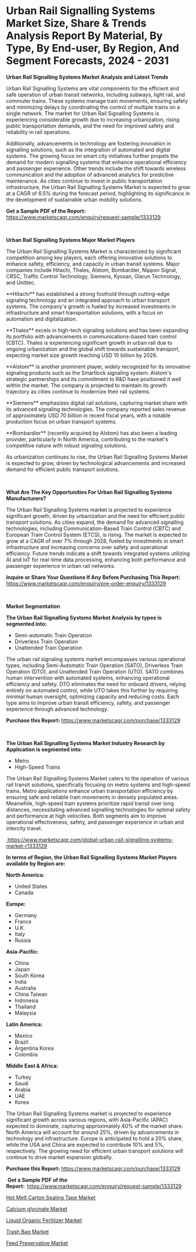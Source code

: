 <p><h1>Urban Rail Signalling Systems Market Size, Share & Trends Analysis Report By Material, By Type, By End-user, By Region, And Segment Forecasts, 2024 - 2031</h1></p><p><strong>Urban Rail Signalling Systems Market Analysis and Latest Trends</strong></p>
<p><p>Urban Rail Signalling Systems are vital components for the efficient and safe operation of urban transit networks, including subways, light rail, and commuter trains. These systems manage train movements, ensuring safety and minimizing delays by coordinating the control of multiple trains on a single network. The market for Urban Rail Signalling Systems is experiencing considerable growth due to increasing urbanization, rising public transportation demands, and the need for improved safety and reliability in rail operations.</p><p>Additionally, advancements in technology are fostering innovation in signalling solutions, such as the integration of automated and digital systems. The growing focus on smart city initiatives further propels the demand for modern signalling systems that enhance operational efficiency and passenger experience. Other trends include the shift towards wireless communication and the adoption of advanced analytics for predictive maintenance. As cities continue to invest in public transportation infrastructure, the Urban Rail Signalling Systems Market is expected to grow at a CAGR of 6.5% during the forecast period, highlighting its significance in the development of sustainable urban mobility solutions.</p></p>
<p><strong>Get a Sample PDF of the Report:&nbsp;</strong> <a href="https://www.marketscagr.com/enquiry/request-sample/1333129?utm_campaign=1884&utm_medium=2&utm_source=Github&utm_content=ia&utm_term=11122024&utm_id=urban-rail-signalling-systems">https://www.marketscagr.com/enquiry/request-sample/1333129</a></p>
<p>&nbsp;</p>
<p><strong>Urban Rail Signalling Systems Major Market Players</strong></p>
<p><p>The Urban Rail Signalling Systems Market is characterized by significant competition among key players, each offering innovative solutions to enhance safety, efficiency, and capacity in urban transit systems. Major companies include Hitachi, Thales, Alstom, Bombardier, Nippon Signal, CRSC, Traffic Control Technology, Siemens, Kyosan, Glarun Technology, and Unittec.</p><p>**Hitachi** has established a strong foothold through cutting-edge signaling technology and an integrated approach to urban transport systems. The company's growth is fueled by increased investments in infrastructure and smart transportation solutions, with a focus on automation and digitalization.</p><p>**Thales** excels in high-tech signaling solutions and has been expanding its portfolio with advancements in communications-based train control (CBTC). Thales is experiencing significant growth in urban rail due to ongoing urbanization and the global shift towards sustainable transport, expecting market size growth reaching USD 10 billion by 2026.</p><p>**Alstom** is another prominent player, widely recognized for its innovative signaling products such as the Smartlock signaling system. Alstom's strategic partnerships and its commitment to R&D have positioned it well within the market. The company is projected to maintain its growth trajectory as cities continue to modernize their rail systems.</p><p>**Siemens** emphasizes digital rail solutions, capturing market share with its advanced signaling technologies. The company reported sales revenue of approximately USD 70 billion in recent fiscal years, with a notable production focus on urban transport systems.</p><p>**Bombardier** (recently acquired by Alstom) has also been a leading provider, particularly in North America, contributing to the market's competitive nature with robust signaling solutions.</p><p>As urbanization continues to rise, the Urban Rail Signalling Systems Market is expected to grow, driven by technological advancements and increased demand for efficient public transport solutions.</p></p>
<p>&nbsp;</p>
<p><strong>What Are The Key Opportunities For Urban Rail Signalling Systems Manufacturers?</strong></p>
<p><p>The Urban Rail Signalling Systems market is projected to experience significant growth, driven by urbanization and the need for efficient public transport solutions. As cities expand, the demand for advanced signalling technologies, including Communication-Based Train Control (CBTC) and European Train Control System (ETCS), is rising. The market is expected to grow at a CAGR of over 7% through 2028, fueled by investments in smart infrastructure and increasing concerns over safety and operational efficiency. Future trends indicate a shift towards integrated systems utilizing AI and IoT for real-time data processing, enhancing both performance and passenger experience in urban rail networks.</p></p>
<p><strong>Inquire or Share Your Questions If Any Before Purchasing This Report:</strong> <a href="https://www.marketscagr.com/enquiry/pre-order-enquiry/1333129?utm_campaign=1884&utm_medium=2&utm_source=Github&utm_content=ia&utm_term=11122024&utm_id=urban-rail-signalling-systems">https://www.marketscagr.com/enquiry/pre-order-enquiry/1333129</a></p>
<p>&nbsp;</p>
<p><strong>Market Segmentation</strong></p>
<p><strong>The Urban Rail Signalling Systems Market Analysis by types is segmented into:</strong></p>
<p><ul><li>Semi-automatic Train Operation</li><li>Driverless Train Operation</li><li>Unattended Train Operation</li></ul></p>
<p><p>The urban rail signaling systems market encompasses various operational types, including Semi-Automatic Train Operation (SATO), Driverless Train Operation (DTO), and Unattended Train Operation (UTO). SATO combines human intervention with automated systems, enhancing operational efficiency and safety. DTO eliminates the need for onboard drivers, relying entirely on automated control, while UTO takes this further by requiring minimal human oversight, optimizing capacity and reducing costs. Each type aims to improve urban transit efficiency, safety, and passenger experience through advanced technology.</p></p>
<p><strong>Purchase this Report:&nbsp;</strong><a href="https://www.marketscagr.com/purchase/1333129?utm_campaign=1884&utm_medium=2&utm_source=Github&utm_content=ia&utm_term=11122024&utm_id=urban-rail-signalling-systems">https://www.marketscagr.com/purchase/1333129</a></p>
<p>&nbsp;</p>
<p><strong>The Urban Rail Signalling Systems Market Industry Research by Application is segmented into:</strong></p>
<p><ul><li>Metro</li><li>High-Speed Trains</li></ul></p>
<p><p>The Urban Rail Signalling Systems Market caters to the operation of various rail transit solutions, specifically focusing on metro systems and high-speed trains. Metro applications enhance urban transportation efficiency by ensuring safe and reliable train movements in densely populated areas. Meanwhile, high-speed train systems prioritize rapid transit over long distances, necessitating advanced signalling technologies for optimal safety and performance at high velocities. Both segments aim to improve operational effectiveness, safety, and passenger experience in urban and intercity travel.</p></p>
<p><a href="https://www.marketscagr.com/global-urban-rail-signalling-systems-market-r1333129?utm_campaign=1884&utm_medium=2&utm_source=Github&utm_content=ia&utm_term=11122024&utm_id=urban-rail-signalling-systems">&nbsp;https://www.marketscagr.com/global-urban-rail-signalling-systems-market-r1333129</a></p>
<p><strong>In terms of Region, the Urban Rail Signalling Systems Market Players available by Region are:</strong></p>
<p>
    <p> <strong> North America: </strong>
        <ul>
            <li>United States</li>
            <li>Canada</li>
        </ul>
        </p> 
    <p> <strong> Europe: </strong>
        <ul>
            <li>Germany</li>
            <li>France</li>
            <li>U.K.</li>
            <li>Italy</li>
            <li>Russia</li>
        </ul>
        </p> 
    <p> <strong> Asia-Pacific: </strong>
        <ul>
            <li>China</li>
            <li>Japan</li>
            <li>South Korea</li>
            <li>India</li>
            <li>Australia</li>
            <li>China Taiwan</li>
            <li>Indonesia</li>
            <li>Thailand</li>
            <li>Malaysia</li>
        </ul>
        </p> 
    <p> <strong> Latin America: </strong>
        <ul>
            <li>Mexico</li>
            <li>Brazil</li>
            <li>Argentina Korea</li>
            <li>Colombia</li>
        </ul>
        </p> 
    <p> <strong> Middle East & Africa: </strong>
        <ul>
            <li>Turkey</li>
            <li>Saudi</li>
            <li>Arabia</li>
            <li>UAE</li>
            <li>Korea</li>
        </ul>
    </p>
    </p>
<p><p>The Urban Rail Signalling Systems market is projected to experience significant growth across various regions, with Asia-Pacific (APAC) expected to dominate, capturing approximately 40% of the market share. North America will account for around 25%, driven by advancements in technology and infrastructure. Europe is anticipated to hold a 20% share, while the USA and China are expected to contribute 10% and 5%, respectively. The growing need for efficient urban transport solutions will continue to drive market expansion globally.</p></p>
<p><strong>Purchase this Report: </strong><a href="https://www.marketscagr.com/purchase/1333129?utm_campaign=1884&utm_medium=2&utm_source=Github&utm_content=ia&utm_term=11122024&utm_id=urban-rail-signalling-systems">https://www.marketscagr.com/purchase/1333129</a></p>
<p>&nbsp;<strong>Get a Sample PDF of the Report:&nbsp;&nbsp;</strong><a href="https://www.marketscagr.com/enquiry/request-sample/1333129?utm_campaign=1884&utm_medium=2&utm_source=Github&utm_content=ia&utm_term=11122024&utm_id=urban-rail-signalling-systems">https://www.marketscagr.com/enquiry/request-sample/1333129</a></p>
<p><strong></strong></p>
<p><p><a href="https://www.linkedin.com/pulse/forecasting-future-in-depth-analysis-hot-melt-carton-ux6vc?utm_campaign=1884&utm_medium=2&utm_source=Github&utm_content=ia&utm_term=11122024&utm_id=urban-rail-signalling-systems">Hot Melt Carton Sealing Tape Market</a></p><p><a href="https://www.linkedin.com/pulse/future-calcium-glycinate-market-size-trends-industrys-mxu7c?utm_campaign=1884&utm_medium=2&utm_source=Github&utm_content=ia&utm_term=11122024&utm_id=urban-rail-signalling-systems">Calcium glycinate Market</a></p><p><a href="https://www.linkedin.com/pulse/identifying-growth-drivers-comprehensive-analysis-liquid-fjztc?utm_campaign=1884&utm_medium=2&utm_source=Github&utm_content=ia&utm_term=11122024&utm_id=urban-rail-signalling-systems">Liquid Organic Fertilizer Market</a></p><p><a href="https://www.linkedin.com/pulse/trash-bag-market-growth-outlook-comprehensive-analysis-size-gezne?utm_campaign=1884&utm_medium=2&utm_source=Github&utm_content=ia&utm_term=11122024&utm_id=urban-rail-signalling-systems">Trash Bag Market</a></p><p><a href="https://www.linkedin.com/pulse/feed-preservative-market-development-top-players-projected-r8jsc?utm_campaign=1884&utm_medium=2&utm_source=Github&utm_content=ia&utm_term=11122024&utm_id=urban-rail-signalling-systems">Feed Preservative Market</a></p></p>